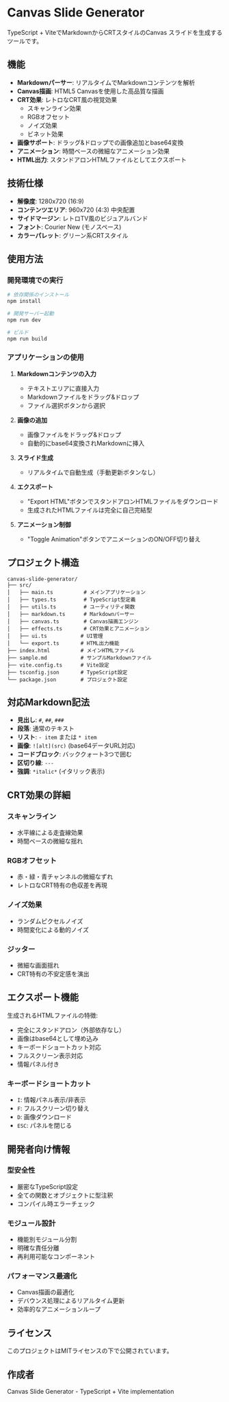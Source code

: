 # Canvas Slide Generator

TypeScript + ViteでMarkdownからCRTスタイルのCanvas スライドを生成するツールです。

## 機能

- **Markdownパーサー**: リアルタイムでMarkdownコンテンツを解析
- **Canvas描画**: HTML5 Canvasを使用した高品質な描画
- **CRT効果**: レトロなCRT風の視覚効果
  - スキャンライン効果
  - RGBオフセット
  - ノイズ効果
  - ビネット効果
- **画像サポート**: ドラッグ&ドロップでの画像追加とbase64変換
- **アニメーション**: 時間ベースの微細なアニメーション効果
- **HTML出力**: スタンドアロンHTMLファイルとしてエクスポート

## 技術仕様

- **解像度**: 1280x720 (16:9)
- **コンテンツエリア**: 960x720 (4:3) 中央配置
- **サイドマージン**: レトロTV風のビジュアルバンド
- **フォント**: Courier New (モノスペース)
- **カラーパレット**: グリーン系CRTスタイル

## 使用方法

### 開発環境での実行

```bash
# 依存関係のインストール
npm install

# 開発サーバー起動
npm run dev

# ビルド
npm run build
```

### アプリケーションの使用

1. **Markdownコンテンツの入力**
   - テキストエリアに直接入力
   - Markdownファイルをドラッグ&ドロップ
   - ファイル選択ボタンから選択

2. **画像の追加**
   - 画像ファイルをドラッグ&ドロップ
   - 自動的にbase64変換されMarkdownに挿入

3. **スライド生成**
   - リアルタイムで自動生成（手動更新ボタンなし）

4. **エクスポート**
   - "Export HTML"ボタンでスタンドアロンHTMLファイルをダウンロード
   - 生成されたHTMLファイルは完全に自己完結型

5. **アニメーション制御**
   - "Toggle Animation"ボタンでアニメーションのON/OFF切り替え

## プロジェクト構造

```
canvas-slide-generator/
├── src/
│   ├── main.ts          # メインアプリケーション
│   ├── types.ts         # TypeScript型定義
│   ├── utils.ts         # ユーティリティ関数
│   ├── markdown.ts      # Markdownパーサー
│   ├── canvas.ts        # Canvas描画エンジン
│   ├── effects.ts       # CRT効果とアニメーション
│   ├── ui.ts           # UI管理
│   └── export.ts       # HTML出力機能
├── index.html          # メインHTMLファイル
├── sample.md           # サンプルMarkdownファイル
├── vite.config.ts      # Vite設定
├── tsconfig.json       # TypeScript設定
└── package.json        # プロジェクト設定
```

## 対応Markdown記法

- **見出し**: `#`, `##`, `###`
- **段落**: 通常のテキスト
- **リスト**: `- item` または `* item`
- **画像**: `![alt](src)` (base64データURL対応)
- **コードブロック**: バッククォート3つで囲む
- **区切り線**: `---`
- **強調**: `*italic*` (イタリック表示)

## CRT効果の詳細

### スキャンライン
- 水平線による走査線効果
- 時間ベースの微細な揺れ

### RGBオフセット
- 赤・緑・青チャンネルの微細なずれ
- レトロなCRT特有の色収差を再現

### ノイズ効果
- ランダムピクセルノイズ
- 時間変化による動的ノイズ

### ジッター
- 微細な画面揺れ
- CRT特有の不安定感を演出

## エクスポート機能

生成されるHTMLファイルの特徴:
- 完全にスタンドアロン（外部依存なし）
- 画像はbase64として埋め込み
- キーボードショートカット対応
- フルスクリーン表示対応
- 情報パネル付き

### キーボードショートカット
- `I`: 情報パネル表示/非表示
- `F`: フルスクリーン切り替え
- `D`: 画像ダウンロード
- `ESC`: パネルを閉じる

## 開発者向け情報

### 型安全性
- 厳密なTypeScript設定
- 全ての関数とオブジェクトに型注釈
- コンパイル時エラーチェック

### モジュール設計
- 機能別モジュール分割
- 明確な責任分離
- 再利用可能なコンポーネント

### パフォーマンス最適化
- Canvas描画の最適化
- デバウンス処理によるリアルタイム更新
- 効率的なアニメーションループ

## ライセンス

このプロジェクトはMITライセンスの下で公開されています。

## 作成者

Canvas Slide Generator - TypeScript + Vite implementation

